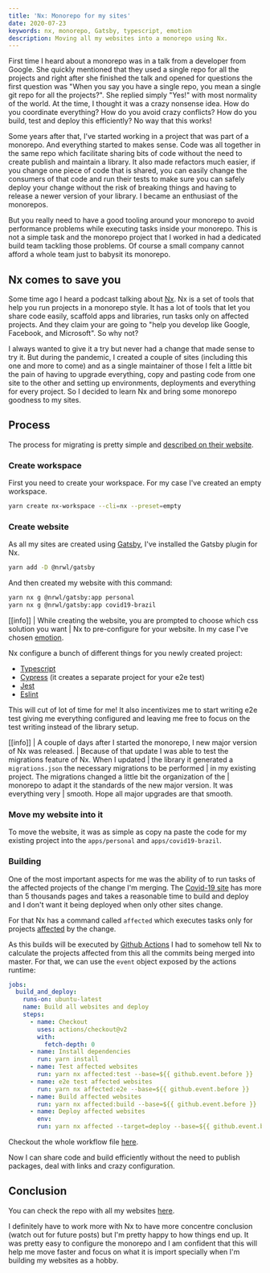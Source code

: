 ```yaml
---
title: 'Nx: Monorepo for my sites'
date: 2020-07-23
keywords: nx, monorepo, Gatsby, typescript, emotion
description: Moving all my websites into a monorepo using Nx.
---
```


First time I heard about a monorepo was in a talk from a developer from Google.
She quickly mentioned that they used a single repo for all the projects and right after
she finished the talk and opened for questions the first question was "When you say you
have a single repo, you mean a single git repo for all the projects?". She replied simply
"Yes!" with most normality of the world. At the time, I thought it was a crazy nonsense
idea. How do you coordinate everything? How do you avoid crazy conflicts? How do you build,
test and deploy this efficiently? No way that this works!

Some years after that, I've started working in a project that was part of a monorepo. And
everything started to makes sense. Code was all together in the same repo which facilitate
sharing bits of code without the need to create publish and maintain a library. It also
made refactors much easier, if you change one piece of code that is shared, you can easily
change the consumers of that code and run their tests to make sure you can safely deploy
your change without the risk of breaking things and having to release a newer version of
your library. I became an enthusiast of the monorepos.

But you really need to have a good tooling around your monorepo to avoid performance
problems while executing tasks inside your monorepo. This is not a simple task and the
monorepo project that I worked in had a dedicated build team tackling those problems.
Of course a small company cannot afford a whole team just to babysit its monorepo.

## Nx comes to save you

Some time ago I heard a podcast talking about [Nx](https://nx.dev). Nx is a set of tools
that help you run projects in a monorepo style. It has a lot of tools that let you share
code easily, scaffold apps and libraries, run tasks only on affected projects. And they
claim your are going to "help you develop like Google, Facebook, and Microsoft". So why
not?

I always wanted to give it a try but never had a change that made sense to try it. But
during the pandemic, I created a couple of sites (including this one and more to come)
and as a single maintainer of those I felt a little bit the pain of having to upgrade
everything, copy and pasting code from one site to the other and setting up environments,
deployments and everything for every project. So I decided to learn Nx and bring some
monorepo goodness to my sites.

## Process

The process for migrating is pretty simple and
[described on their website](https://nx.dev/angular/migration/overview).

### Create workspace

First you need to create your workspace. For my case I've created an empty workspace.

```sh
yarn create nx-workspace --cli=nx --preset=empty
```

### Create website

As all my sites are created using [Gatsby](http://gatsbyjs.org/), I've installed the
Gatsby plugin for Nx.

```sh
yarn add -D @nrwl/gatsby
```

And then created my website with this command:

```sh
yarn nx g @nrwl/gatsby:app personal
yarn nx g @nrwl/gatsby:app covid19-brazil
```

[[info]]
| While creating the website, you are prompted to choose which css solution you want
| Nx to pre-configure for your website. In my case I've chosen [emotion](https://emotion.sh/).

Nx configure a bunch of different things for you newly created project:

- [Typescript](https://www.typescriptlang.org/)
- [Cypress](https://www.cypress.io/) (it creates a separate project for your e2e test)
- [Jest](https://jestjs.io/)
- [Eslint](https://eslint.org/)

This will cut of lot of time for me! It also incentivizes me to start writing e2e test
giving me everything configured and leaving me free to focus on the test writing instead
of the library setup.

[[info]]
| A couple of days after I started the monorepo, I new major version of Nx was released.
| Because of that update I was able to test the migrations feature of Nx. When I updated
| the library it generated a `migrations.json` the necessary migrations to be performed
| in my existing project. The migrations changed a little bit the organization of the
| monorepo to adapt it the standards of the new major version. It was everything very
| smooth. Hope all major upgrades are that smooth.

### Move my website into it

To move the website, it was as simple as copy na paste the code for my existing project into
the `apps/personal` and `apps/covid19-brazil`.

### Building

One of the most important aspects for me was the ability of to run tasks of the affected
projects of the change I'm merging. The [Covid-19 site](https://covid19.luiz-guilherme.com/)
has more than 5 thousands pages and takes a reasonable time to build and deploy and I don't
want it being deployed when only other sites change.

For that Nx has a command called `affected` which executes tasks only for projects
[affected](https://nx.dev/angular/cli/affected) by the change.

As this builds will be executed by [Github Actions](https://github.com/features/actions)
I had to somehow tell Nx to calculate the projects affected from this all the commits
being merged into master. For that, we can use the `event` object exposed by the actions
runtime:

```yaml
jobs:
  build_and_deploy:
    runs-on: ubuntu-latest
    name: Build all websites and deploy
    steps:
      - name: Checkout
        uses: actions/checkout@v2
        with:
          fetch-depth: 0
      - name: Install dependencies
        run: yarn install
      - name: Test affected websites
        run: yarn nx affected:test --base=${{ github.event.before }}
      - name: e2e test affected websites
        run: yarn nx affected:e2e --base=${{ github.event.before }}
      - name: Build affected websites
        run: yarn nx affected:build --base=${{ github.event.before }}
      - name: Deploy affected websites
        env:
        run: yarn nx affected --target=deploy --base=${{ github.event.before }}
```

Checkout the whole workflow file
[here](https://github.com/luiz290788/sites.luiz-guilherme.com/blob/master/.github/workflows/build-and-deploy.yml).

Now I can share code and build efficiently without the need to publish packages, deal
with links and crazy configuration.

## Conclusion

You can check the repo with all my websites
[here](https://github.com/luiz290788/sites.luiz-guilherme.com).

I definitely have to work more with Nx to have more concentre conclusion (watch out for
future posts) but I'm pretty happy to how things end up. It was pretty easy to configure
the monorepo and I am confident that this will help me move faster and focus on what it
is import specially when I'm building my websites as a hobby.
